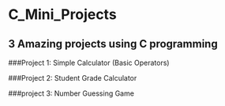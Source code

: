 # C_Mini_Projects

## 3 Amazing projects using C programming

###Project 1: Simple Calculator (Basic Operators)

###Project 2: Student Grade Calculator

###project 3: Number Guessing Game


